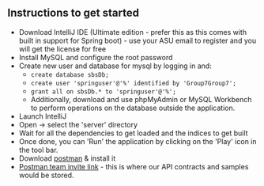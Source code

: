 ## Instructions to get started

* Download IntelliJ IDE (Ultimate edition - prefer this as this comes with built in support for Spring boot) - use your ASU email to register and you will get the license for free
* Install MySQL and configure the root password
* Create new user and database for mysql by logging in and:
    * ```create database sbsDb;```
    * ```create user 'springuser'@'%' identified by 'Group7Group7';```
    * ```grant all on sbsDb.* to 'springuser'@'%';```
    * Additionally, download and use phpMyAdmin or MySQL Workbench to perform operations on the database outside the application.
* Launch IntelliJ
* Open -> select the 'server' directory
* Wait for all the dependencies to get loaded and the indices to get built
* Once done, you can 'Run' the application by clicking on the 'Play' icon in the tool bar.
* Download [postman](https://www.postman.com/downloads/) & install it
* [Postman team invite link](https://app.getpostman.com/join-team?invite_code=903243ac99adfd1175f6ce8a67a9c9d8) - this is where our API contracts and samples would be stored.

